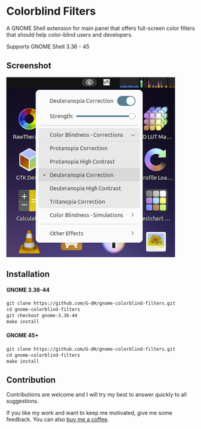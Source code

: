 # Colorblind Filters
A GNOME Shell extension for main panel that offers full-screen color filters that should help color-blind users and developers.

Supports GNOME Shell 3.36 - 45

## Screenshot
![Colorblind Filters menu](colorblind-filters.png)

## Installation
#### GNOME 3.36-44

    git clone https://github.com/G-dH/gnome-colorblind-filters.git
    cd gnome-colorblind-filters
    git checkout gnome-3.36-44
    make install

#### GNOME 45+

    git clone https://github.com/G-dH/gnome-colorblind-filters.git
    cd gnome-colorblind-filters
    make install

## Contribution
Contributions are welcome and I will try my best to answer quickly to all suggestions.

If you like my work and want to keep me motivated, give me some feedback.
You can also [buy me a coffee](https://buymeacoffee.com/georgdh).

